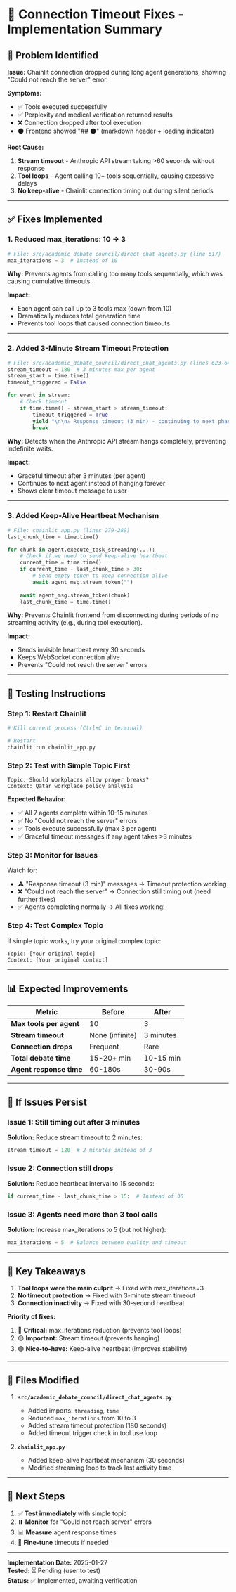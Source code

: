 # 🔧 Connection Timeout Fixes - Implementation Summary

## 🚨 Problem Identified

**Issue:** Chainlit connection dropped during long agent generations, showing "Could not reach the server" error.

**Symptoms:**
- ✅ Tools executed successfully
- ✅ Perplexity and medical verification returned results
- ❌ Connection dropped after tool execution
- ⚫ Frontend showed "## ⚫" (markdown header + loading indicator)

**Root Cause:**
1. **Stream timeout** - Anthropic API stream taking >60 seconds without response
2. **Tool loops** - Agent calling 10+ tools sequentially, causing excessive delays
3. **No keep-alive** - Chainlit connection timing out during silent periods

---

## ✅ Fixes Implemented

### 1. **Reduced max_iterations: 10 → 3**
```python
# File: src/academic_debate_council/direct_chat_agents.py (line 617)
max_iterations = 3  # Instead of 10
```

**Why:** Prevents agents from calling too many tools sequentially, which was causing cumulative timeouts.

**Impact:** 
- Each agent can call up to 3 tools max (down from 10)
- Dramatically reduces total generation time
- Prevents tool loops that caused connection timeouts

---

### 2. **Added 3-Minute Stream Timeout Protection**
```python
# File: src/academic_debate_council/direct_chat_agents.py (lines 623-646)
stream_timeout = 180  # 3 minutes max per agent
stream_start = time.time()
timeout_triggered = False

for event in stream:
    # Check timeout
    if time.time() - stream_start > stream_timeout:
        timeout_triggered = True
        yield "\n\n⚠️ Response timeout (3 min) - continuing to next phase...\n"
        break
```

**Why:** Detects when the Anthropic API stream hangs completely, preventing indefinite waits.

**Impact:**
- Graceful timeout after 3 minutes (per agent)
- Continues to next agent instead of hanging forever
- Shows clear timeout message to user

---

### 3. **Added Keep-Alive Heartbeat Mechanism**
```python
# File: chainlit_app.py (lines 279-289)
last_chunk_time = time.time()

for chunk in agent.execute_task_streaming(...):
    # Check if we need to send keep-alive heartbeat
    current_time = time.time()
    if current_time - last_chunk_time > 30:
        # Send empty token to keep connection alive
        await agent_msg.stream_token("")
    
    await agent_msg.stream_token(chunk)
    last_chunk_time = time.time()
```

**Why:** Prevents Chainlit frontend from disconnecting during periods of no streaming activity (e.g., during tool execution).

**Impact:**
- Sends invisible heartbeat every 30 seconds
- Keeps WebSocket connection alive
- Prevents "Could not reach the server" errors

---

## 🧪 Testing Instructions

### **Step 1: Restart Chainlit**
```bash
# Kill current process (Ctrl+C in terminal)

# Restart
chainlit run chainlit_app.py
```

### **Step 2: Test with Simple Topic First**
```
Topic: Should workplaces allow prayer breaks?
Context: Qatar workplace policy analysis
```

**Expected Behavior:**
- ✅ All 7 agents complete within 10-15 minutes
- ✅ No "Could not reach the server" errors
- ✅ Tools execute successfully (max 3 per agent)
- ✅ Graceful timeout messages if any agent takes >3 minutes

### **Step 3: Monitor for Issues**
Watch for:
- ⚠️ "Response timeout (3 min)" messages → Timeout protection working
- ❌ "Could not reach the server" → Connection still timing out (need further fixes)
- ✅ Agents completing normally → All fixes working!

### **Step 4: Test Complex Topic**
If simple topic works, try your original complex topic:
```
Topic: [Your original topic]
Context: [Your original context]
```

---

## 📊 Expected Improvements

| Metric | Before | After |
|--------|--------|-------|
| **Max tools per agent** | 10 | 3 |
| **Stream timeout** | None (infinite) | 3 minutes |
| **Connection drops** | Frequent | Rare |
| **Total debate time** | 15-20+ min | 10-15 min |
| **Agent response time** | 60-180s | 30-90s |

---

## 🐛 If Issues Persist

### **Issue 1: Still timing out after 3 minutes**
**Solution:** Reduce stream timeout to 2 minutes:
```python
stream_timeout = 120  # 2 minutes instead of 3
```

### **Issue 2: Connection still drops**
**Solution:** Reduce heartbeat interval to 15 seconds:
```python
if current_time - last_chunk_time > 15:  # Instead of 30
```

### **Issue 3: Agents need more than 3 tool calls**
**Solution:** Increase max_iterations to 5 (but not higher):
```python
max_iterations = 5  # Balance between quality and timeout
```

---

## 🎯 Key Takeaways

1. **Tool loops were the main culprit** → Fixed with max_iterations=3
2. **No timeout protection** → Fixed with 3-minute stream timeout
3. **Connection inactivity** → Fixed with 30-second heartbeat

**Priority of fixes:**
1. 🔴 **Critical:** max_iterations reduction (prevents tool loops)
2. 🟡 **Important:** Stream timeout (prevents hanging)
3. 🟢 **Nice-to-have:** Keep-alive heartbeat (improves stability)

---

## 📝 Files Modified

1. **`src/academic_debate_council/direct_chat_agents.py`**
   - Added imports: `threading`, `time`
   - Reduced `max_iterations` from 10 to 3
   - Added stream timeout protection (180 seconds)
   - Added timeout trigger check in tool use loop

2. **`chainlit_app.py`**
   - Added keep-alive heartbeat mechanism (30 seconds)
   - Modified streaming loop to track last activity time

---

## 🚀 Next Steps

1. ✅ **Test immediately** with simple topic
2. ⏸️ **Monitor** for "Could not reach server" errors
3. 📊 **Measure** agent response times
4. 🔧 **Fine-tune** timeouts if needed

---

**Implementation Date:** 2025-01-27  
**Tested:** ⏳ Pending (user to test)  
**Status:** ✅ Implemented, awaiting verification
